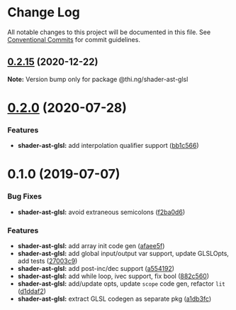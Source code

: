 # Change Log

All notable changes to this project will be documented in this file.
See [Conventional Commits](https://conventionalcommits.org) for commit guidelines.

## [0.2.15](https://github.com/thi-ng/umbrella/compare/@thi.ng/shader-ast-glsl@0.2.14...@thi.ng/shader-ast-glsl@0.2.15) (2020-12-22)

**Note:** Version bump only for package @thi.ng/shader-ast-glsl





# [0.2.0](https://github.com/thi-ng/umbrella/compare/@thi.ng/shader-ast-glsl@0.1.39...@thi.ng/shader-ast-glsl@0.2.0) (2020-07-28)


### Features

* **shader-ast-glsl:** add interpolation qualifier support ([bb1c566](https://github.com/thi-ng/umbrella/commit/bb1c56621701bd66cc56062cd258a63c64c029d2))





# 0.1.0 (2019-07-07)

### Bug Fixes

* **shader-ast-glsl:** avoid extraneous semicolons ([f2ba0d6](https://github.com/thi-ng/umbrella/commit/f2ba0d6))

### Features

* **shader-ast-glsl:** add array init code gen ([afaee5f](https://github.com/thi-ng/umbrella/commit/afaee5f))
* **shader-ast-glsl:** add global input/output var support, update GLSLOpts, add tests ([27003c9](https://github.com/thi-ng/umbrella/commit/27003c9))
* **shader-ast-glsl:** add post-inc/dec support ([a554192](https://github.com/thi-ng/umbrella/commit/a554192))
* **shader-ast-glsl:** add while loop, ivec support, fix bool ([882c560](https://github.com/thi-ng/umbrella/commit/882c560))
* **shader-ast-glsl:** add/update opts, update `scope` code gen, refactor `lit` ([d1ddaf2](https://github.com/thi-ng/umbrella/commit/d1ddaf2))
* **shader-ast-glsl:** extract GLSL codegen as separate pkg ([a1db3fc](https://github.com/thi-ng/umbrella/commit/a1db3fc))

